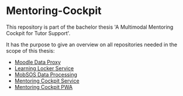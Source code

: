 # Mentoring-Cockpit
This repository is part of the bachelor thesis 'A Multimodal Mentoring Cockpit for Tutor Support'.

It has the purpose to give an overview on all repositories needed in the scope of this thesis:
* [Moodle Data Proxy](https://github.com/rwth-acis/moodle-data-proxy)
* [Learning Locker Service](https://github.com/rwth-acis/learning-locker-service)
* [MobSOS Data Processing](https://github.com/rwth-acis/mobsos-data-processing/tree/bachelor-thesis-philipp-roytburg)
* [Mentoring Cockpit Service](https://github.com/rwth-acis/mentoring-cockpit-service)
* [Mentoring Cockpit PWA](https://github.com/rwth-acis/mentoring-cockpit-pwa)